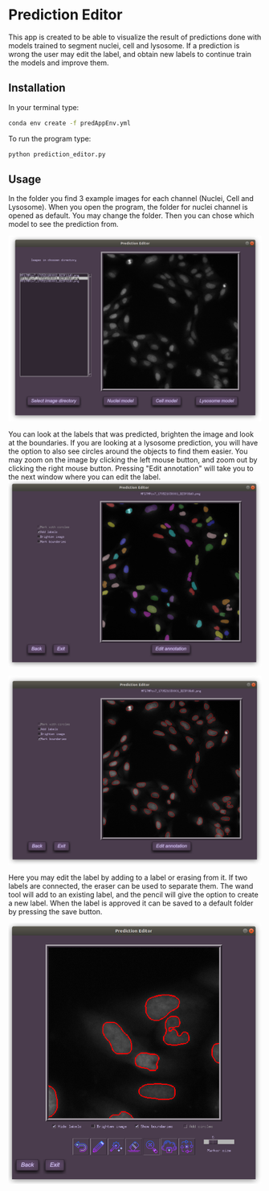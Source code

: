 # Prediction Editor

This app is created to be able to visualize the result of predictions done with models trained to segment nuclei, cell and lysosome.
If a prediction is wrong the user may edit the label, and obtain new labels to continue train the models and improve them.

## Installation

In your terminal type:
```bash
conda env create -f predAppEnv.yml
```
To run the program type:

```bash
python prediction_editor.py
```

## Usage

In the folder you find 3 example images for each channel (Nuclei, Cell and Lysosome). When you open the program, the folder for nuclei channel is opened as default. You may change the folder. Then you can chose which model to see the prediction from.

![image1](/graphics/1.png)

You can look at the labels that was predicted, brighten the image and look at the boundaries. If you are looking at a lysosome prediction, you will have the option to also see circles around the objects to find them easier. You may zoom on the image by clicking the left mouse button, and zoom out by clicking the right mouse button. Pressing "Edit annotation" will take you to the next window where you can edit the label.
![image2](/graphics/2.png)

![image3](/graphics/3.png)

Here you may edit the label by adding to a label or erasing from it. If two labels are connected, the eraser can be used to separate them. The wand tool will add to an existing label, and the pencil will give the option to create a new label. When the label is approved it can be saved to a default folder by pressing the save button.

![image4](/graphics/4.png)
